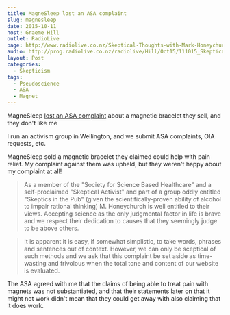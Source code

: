 ```yaml
---
title: MagneSleep lost an ASA complaint
slug: magnesleep
date: 2015-10-11
host: Graeme Hill
outlet: RadioLive
page: http://www.radiolive.co.nz/Skeptical-Thoughts-with-Mark-Honeychurch/tabid/506/articleID/102360/Default.aspx
audio: http://prog.radiolive.co.nz/radiolive/Hill/Oct15/111015_Skeptical_Thoughts.mp3
layout: Post
categories:
  - Skepticism
tags:
  - Pseudoscience
  - ASA
  - Magnet
---
```


MagneSleep [lost an ASA complaint](http://asa.sbh.nz/complaint/15360) about a magnetic bracelet they sell, and they don't like me

<!-- more -->

I run an activism group in Wellington, and we submit ASA complaints, OIA requests, etc.

MagneSleep sold a magnetic bracelet they claimed could help with pain relief. My complaint against them was upheld, but they weren't happy about my complaint at all!

> As a member of the "Society for Science Based Healthcare" and a self-proclaimed "Skeptical Activist" and part of a group oddly entitled "Skeptics in the Pub" (given the scientifically-proven ability of alcohol to impair rational thinking) M. Honeychurch is well entitled to their views. Accepting science as the only judgmental factor in life is brave and we respect their dedication to causes that they seemingly judge to be above others.

> It is apparent it is easy, if somewhat simplistic, to take words, phrases and sentences out of context. However, we can only be sceptical of such methods and we ask that this complaint be set aside as time-wasting and frivolous when the total tone and content of our website is evaluated.

The ASA agreed with me that the claims of being able to treat pain with magnets was not substantiated, and that their statements later on that it might not work didn't mean that they could get away with also claiming that it does work.
